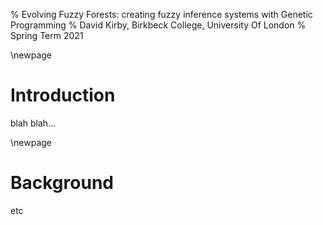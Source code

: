 % Evolving Fuzzy Forests: creating fuzzy inference systems with Genetic Programming
% David Kirby,  Birkbeck College, University Of London
% Spring Term 2021

\newpage
# Introduction
blah blah...

\newpage
# Background

etc